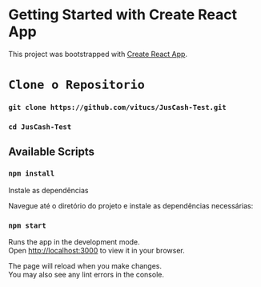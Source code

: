 # Getting Started with Create React App

This project was bootstrapped with [Create React App](https://github.com/facebook/create-react-app).

# `Clone o Repositorio`

### `git clone https://github.com/vitucs/JusCash-Test.git`
### `cd JusCash-Test`


## Available Scripts
### `npm install`
Instale as dependências

Navegue até o diretório do projeto e instale as dependências necessárias:

### `npm start`

Runs the app in the development mode.\
Open [http://localhost:3000](http://localhost:3000) to view it in your browser.

The page will reload when you make changes.\
You may also see any lint errors in the console.